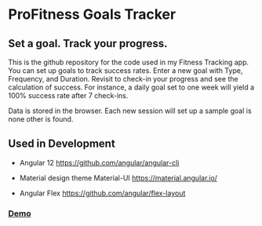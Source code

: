 # ProFitness Goals Tracker
## Set a goal. Track your progress.
This is the github repository for the code used in my Fitness Tracking app. You can set up goals to track success rates. Enter a new goal with Type, Frequency, and Duration. Revisit to check-in your progress and see the calculation of success. For instance, a daily goal set to one week will yield a 100% success rate after 7 check-ins. 

Data is stored in the browser. Each new session will set up a sample goal is none other is found. 

## Used in Development

* Angular 12 https://github.com/angular/angular-cli

* Material design theme Material-UI https://material.angular.io/

* Angular Flex https://github.com/angular/flex-layout

### [Demo](https://tiltcycle.com/profitness-tracker/)
